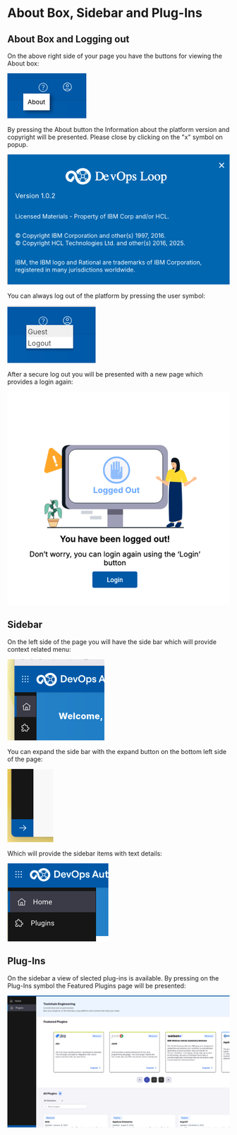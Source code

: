 # About Box, Sidebar and Plug-Ins

## About Box and Logging out

On the above right side of your page you have the buttons for viewing the About box:

![About Button](media/Loop_About_Button.png)

By pressing the About button the Information about the platform version and copyright will be presented. Please close by clicking on the "x" symbol on popup.

![About Box](media/Loop_About_box.png)

You can always log out of the platform by pressing the user symbol:

![User Symbol for Logging Out](media/Loop_Logout_Button.png)

After a secure log out you will be presented with a new page which provides a login again:

![Logged out](media/Loop_Logged_out.png)

## Sidebar

On the left side of the page you will have the side bar which will provide context related menu:

![Sidebar](media/Loop_Sidebar_small.png)

You can expand the side bar with the expand button on the bottom left side of the page:

![Sidebar expander](media/Loop_Sidebar_expand_button.png)

Which will provide the sidebar items with text details:

![Sidebar expanded](media/Loop_Sidebar_expanded.png)

## Plug-Ins

On the sidebar a view of slected plug-ins is available. By pressing on the Plug-Ins symbol the Featured Plugins page will be presented:

![Sidebar Plugins](media/Loop_Sidebar_plugins.png)

<!-- <img src="media/Loop_Sidebar_plugins.png" width="50%" height="50%"> -->
